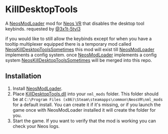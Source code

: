 # KillDesktopTools

A [NeosModLoader](https://github.com/zkxs/NeosModLoader) mod for [Neos VR](https://neos.com/) that disables the desktop tool keybinds. requested by [@3x1t-5tyl3](https://github.com/3x1t-5tyl3) 

if you would like to still allow the keybinds except for when you have a tooltip multiplexer equipped there is a temporary mod called [NeosKillDesktopToolsSometimes](https://github.com/eia485/NeosKillDesktopToolsSometimes/) this mod will exist till [NeosModLoader](https://github.com/zkxs/NeosModLoader) implements a config system. once [NeosModLoader](https://github.com/zkxs/NeosModLoader) implements a config system [NeosKillDesktopToolsSometimes](https://github.com/eia485/NeosKillDesktopToolsSometimes/) will be merged into this repo.

## Installation
1. Install [NeosModLoader](https://github.com/zkxs/NeosModLoader).
1. Place [KillDesktopTools.dll](https://github.com/eia485/NeosKillDesktopTools/releases/latest/download/KillDesktopTools.dll) into your `nml_mods` folder. This folder should be at `C:\Program Files (x86)\Steam\steamapps\common\NeosVR\nml_mods` for a default install. You can create it if it's missing, or if you launch the game once with NeosModLoader installed it will create the folder for you.
1. Start the game. If you want to verify that the mod is working you can check your Neos logs.
